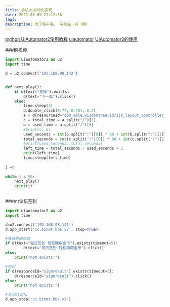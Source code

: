 ```yaml
---
title: 手机ui自动化实现
date: 2021-05-09 23:12:58
tags:
description: 为了薅羊毛， 羊毛党一只（懒）
---
```


[python UIAutomator2使用教程](https://blog.csdn.net/d1240673769/article/details/113809889)
[uiautomator](https://github.com/openatx/uiautomator2/wiki/Common-issues)
[UIAutomator2的使用 ](https://vic.kim/2019/05/20/UIAutomator2%E7%9A%84%E4%BD%BF%E7%94%A8/)

<!--more-->
###刷视频
```python
import uiautomator2 as u2
import time

d = u2.connect('192.168.98.142')


def next_play():
    if d(text="重播").exists:
        d(text="下一篇").click()
    else:
        time.sleep(3)
        d.double_click(0.77, 0.481, 0.2)
        a = d(resourceId="com.able.wisdomtree:id/ijk_layout_controller_cover_time_txt").get_text()
        c = total_time = a.split("/")[1]
        b = used_time = a.split("/")[0]
        #print(c, b)
        used_seconds = int(b.split(":")[0]) * 60 + int(b.split(":")[1])
        total_seconds = int(c.split(":")[0]) * 60 + int(c.split(":")[1])
        #print(used_seconds, total_seconds)
        left_time = total_seconds - used_seconds + 1 
        print(left_time)
        time.sleep(left_time)
        
i =0
        
while i < 50:
    next_play()
    print(i)
          
```


###mt论坛签到

```python
import uiautomator2 as u2
import time

d=u2.connect('192.168.98.142')
d.app_start('cc.binmt.bbs.v2', stop=True)

#等待界面加载
if d(text="每日签到 轻松赚取金币").exists(timeout=5):
        d(text="每日签到 轻松赚取金币").click()
else:
    print("not exists!")

#签到
if d(resourceId="signresult").exists(timeout=5):
    d(resourceId="signresult").click()
else:
    print("not exists!")

#关闭mt论坛
d.app_stop('cc.binmt.bbs.v2')
```

